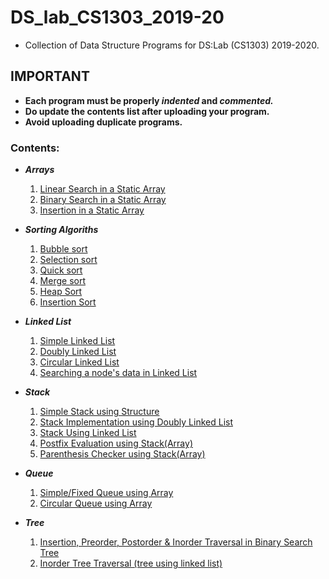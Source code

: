 # DS_lab_CS1303_2019-20
* Collection of Data Structure Programs for DS:Lab (CS1303) 2019-2020.                                                                

## IMPORTANT
* **Each program must be properly _indented_ and _commented._**
* **Do update the contents list after uploading your program.**
* **Avoid uploading duplicate programs.**


### Contents:
* ***Arrays***
  1. [Linear Search in a Static Array](https://github.com/pratyakshrao/DS_lab-CS1303-2019-20/blob/master/linear_search_in_a_given%20array.c)
  2. [Binary Search in a Static Array](https://github.com/Vanhoehenheim/DS_lab_CS1303-2019-2020/blob/master/binary_search.c)
  3. [Insertion in a Static Array](https://github.com/pratyakshrao/DS_lab-CS1303-2019-20/blob/master/insertion_in_array.c)
  
  
*  ***Sorting Algoriths***
   1. [Bubble sort](https://github.com/amol2512/DS_lab_CS1303-2019-2020/blob/master/bubble_sort.c)
   2. [Selection sort](https://github.com/amol2512/DS_lab_CS1303-2019-2020/blob/master/selection_sort.c)
   3. [Quick sort](https://github.com/amol2512/DS_lab_CS1303-2019-2020/blob/master/quick_sort.c)
   4. [Merge sort](https://github.com/amol2512/DS_lab_CS1303-2019-2020/blob/master/merge_sort.c)
   5. [Heap Sort](https://github.com/Muskan-j/DS_lab_CS1303-2019-2020/blob/master/heap_sort.c)
   6. [Insertion Sort](https://github.com/SamujjalDas/DS_lab_CS1303-2019-2020/blob/master/insertion_sort.c)




* ***Linked List***
  1. [Simple Linked List](https://github.com/Vanhoehenheim/DS_lab-CS1303-2019-20/blob/master/simple_linked_list.c)
  2. [Doubly Linked List](https://github.com/Vanhoehenheim/DS_lab_CS1303-2019-2020/blob/master/doubly_linked_list.c)
  3. [Circular Linked List](https://github.com/kckotcherlakota/DS_lab_CS1303-2019-2020/blob/circularanddouble_updated/cir.c)
  4. [Searching a node's data in Linked List](https://github.com/Vanhoehenheim/DS_lab_CS1303-2019-2020/blob/master/search_linked_list.c)
  
* ***Stack***
  1. [Simple Stack using Structure](https://github.com/salilbc/DS_lab_CS1303-2019-2020/blob/master/Stack.c)
  2. [Stack Implementation using Doubly Linked List](https://github.com/Vanhoehenheim/DS_lab_CS1303-2019-2020/blob/master/doubly-linked-list.c)
  3. [Stack Using Linked List](https://github.com/Vanhoehenheim/DS_lab_CS1303-2019-2020/blob/master/Stack_using_linkedlist.c)
  3. [Postfix Evaluation using Stack(Array)](https://github.com/Vanhoehenheim/DS_lab_CS1303-2019-2020/blob/master/postfixEvaluation.c)
  5. [Parenthesis Checker using Stack(Array)](https://github.com/SamujjalDas/DS_lab_CS1303-2019-2020/blob/master/parenthesis_checker.c)
  


* ***Queue***
  1. [Simple/Fixed Queue using Array](https://github.com/Vanhoehenheim/DS_lab-CS1303-2019-20/blob/Queue/simple_queue_array.c)
  2. [Circular Queue using Array](https://github.com/sj-hellfire/DS_lab_CS1303-2019-2020/blob/master/circular_queue_array.c)




* ***Tree***
  1. [Insertion, Preorder, Postorder & Inorder Traversal in Binary Search Tree](https://github.com/Vanhoehenheim/DS_lab-CS1303-2019-20/blob/master/bst_operations.c)
  2. [Inorder Tree Traversal (tree using linked list)](https://github.com/Vanhoehenheim/DS_lab_CS1303-2019-2020/blob/master/Inorder_Tree_Traversal.c)
